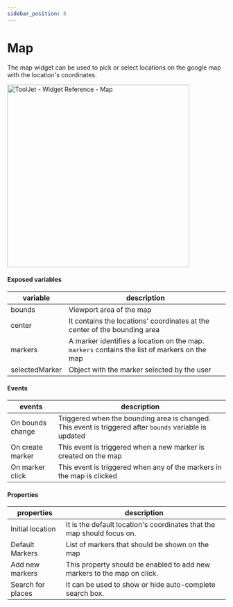 ```yaml
---
sidebar_position: 8
---
```


# Map

The map widget can be used to pick or select locations on the google map with the location's coordinates.

<img class="screenshot-full" src="/img/widgets/map/map.gif" alt="ToolJet - Widget Reference - Map" height="420"/>

#### Exposed variables

| variable      | description |
| ----------- | ----------- |
| bounds      | Viewport area of the map |
| center      | It contains the locations' coordinates at the center of the bounding area |
| markers     | A marker identifies a location on the map. `markers` contains the list of markers on the map |
| selectedMarker | Object with the marker selected by the user |

#### Events

| events      | description |
| ----------- | ----------- |
| On bounds change | Triggered when the bounding area is changed. This event is triggered after `bounds` variable is updated |
| On create marker | This event is triggered when a new marker is created on the map |
| On marker click | This event is triggered when any of the markers in the map is clicked |

#### Properties

| properties      | description |
| ----------- | ----------- |
| Initial location | It is the default location's coordinates that the map should focus on. |
| Default Markers | List of markers that should be shown on the map |
| Add new markers | This property should be enabled to add new markers to the map on click. |
| Search for places | It can be used to show or hide auto-complete search box. |